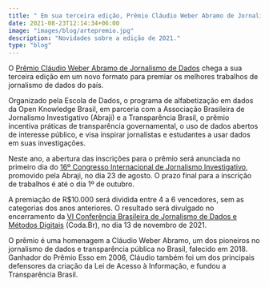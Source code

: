 ```yaml
---
title: " Em sua terceira edição, Prêmio Cláudio Weber Abramo de Jornalismo de Dados terá novo formato"
date: 2021-08-23T12:14:34+06:00
image: "images/blog/artepremio.jpg"
description: "Novidades sobre a edição de 2021."
type: "blog"
---
```


O [Prêmio Cláudio Weber Abramo de Jornalismo de Dados](https://premio.jornalismodedados.org/) chega a sua terceira edição em um novo formato para premiar os melhores trabalhos de jornalismo de dados do país.

Organizado pela Escola de Dados, o programa de alfabetização em dados da Open Knowledge Brasil, em parceria com a Associação Brasileira de Jornalismo Investigativo (Abraji) e a Transparência Brasil, o prêmio incentiva práticas de transparência governamental, o uso de dados abertos de interesse público, e visa inspirar jornalistas e estudantes a usar dados em suas investigações.

Neste ano, a abertura das inscrições para o prêmio será anunciada no primeiro dia do [16º Congresso Internacional de Jornalismo Investigativo](https://eventos.congresse.me/congressoabraji), promovido pela Abraji, no dia 23 de agosto. O prazo final para a inscrição de trabalhos é até o dia 1º de outubro.

A premiação de R$10.000 será dividida entre 4 a 6 vencedores, sem as categorias dos anos anteriores. O resultado será divulgado no encerramento da [VI Conferência Brasileira de Jornalismo de Dados e Métodos Digitais](https://escoladedados.org/coda2021/) (Coda.Br), no dia 13 de novembro de 2021.

O prêmio é uma homenagem a Cláudio Weber Abramo, um dos pioneiros no jornalismo de dados e transparência pública no Brasil, falecido em 2018. Ganhador do Prêmio Esso em 2006, Cláudio também foi um dos principais defensores da criação da Lei de Acesso à Informação, e fundou a Transparência Brasil.
